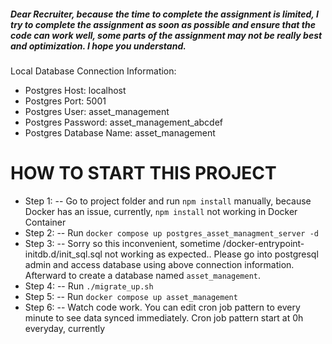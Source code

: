 ##### Dear Recruiter, because the time to complete the assignment is limited, I try to complete the assignment as soon as possible and ensure that the code can work well, some parts of the assignment may not be really best and optimization. I hope you understand.

Local Database Connection Information:
- Postgres Host: localhost
- Postgres Port: 5001
- Postgres User: asset_management
- Postgres Password: asset_management_abcdef
- Postgres Database Name: asset_management
# HOW TO START THIS PROJECT
- Step 1:
-- Go to project folder and run `npm install` manually, because Docker has an issue, currently, `npm install` not working in Docker Container
- Step 2:
-- Run `docker compose up postgres_asset_managment_server -d`
- Step 3: 
-- Sorry so this inconvenient, sometime /docker-entrypoint-initdb.d/init_sql.sql not working as expected.. Please go into postgresql admin and access database using above connection information. Afterward to create a database named `asset_management`. 
- Step 4:
-- Run `./migrate_up.sh`
- Step 5:
-- Run `docker compose up asset_management`
- Step 6:
-- Watch code work. You can edit cron job pattern to every minute to see data synced immediately. Cron job pattern start at 0h everyday, currently

